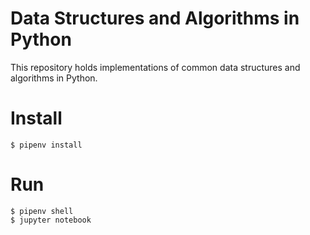 # Data Structures and Algorithms in Python

This repository holds implementations of common data structures and algorithms in Python.

# Install

    $ pipenv install

# Run

    $ pipenv shell
    $ jupyter notebook

